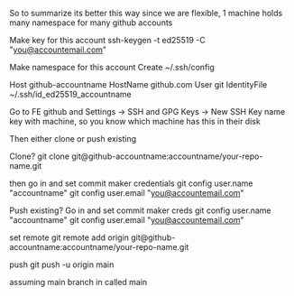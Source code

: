 So to summarize its better this way since we are flexible, 1 machine holds many namespace for many github accounts

Make key for this account
ssh-keygen -t ed25519 -C "you@accountemail.com"

Make namespace for this account
Create ~/.ssh/config

Host github-accountname
HostName github.com
User git
IdentityFile ~/.ssh/id_ed25519_accountname

Go to FE github and
Settings → SSH and GPG Keys → New SSH Key
name key with machine, so you know which machine has this in their disk

Then either clone or push existing

Clone?
git clone git@github-accountname:accountname/your-repo-name.git

then go in and set commit maker credentials
git config user.name "accountname"
git config user.email "you@accountemail.com"

Push existing?
Go in and set commit maker creds
git config user.name "accountname"
git config user.email "you@accountemail.com"

set remote
git remote add origin git@github-accountname:accountname/your-repo-name.git

push
git push -u origin main

assuming main branch in called main

